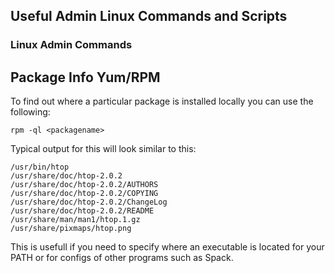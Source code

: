 ## Useful Admin Linux Commands and Scripts

### Linux Admin Commands

## Package Info Yum/RPM

To find out where a particular package is installed locally you can use the following:

  `rpm -ql <packagename>`
  
Typical output for this will look similar to this:
  
    /usr/bin/htop
    /usr/share/doc/htop-2.0.2
    /usr/share/doc/htop-2.0.2/AUTHORS
    /usr/share/doc/htop-2.0.2/COPYING
    /usr/share/doc/htop-2.0.2/ChangeLog
    /usr/share/doc/htop-2.0.2/README
    /usr/share/man/man1/htop.1.gz
    /usr/share/pixmaps/htop.png

This is usefull if you need to specify where an executable is located for your PATH or for configs of other programs such as Spack.
